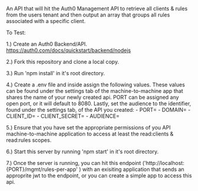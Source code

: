 An API that will hit the Auth0 Management API to retrieve all clients & rules from the users tenant and then output an array that groups all rules associated with a specific client.

To Test:

1.) Create an Auth0 Backend/API. https://auth0.com/docs/quickstart/backend/nodejs

2.) Fork this repository and clone a local copy.

3.) Run 'npm install' in it's root directory. 

4.) Create a .env file and inside assign the following values. These values can be found under the settings tab of the machine-to-machine app that shares the name of your newly created api. PORT can be assigned any open port, or it will default to 8080. Lastly, set the audience to the identifier, found under the settings tab, of the API you created:
    - PORT=
    - DOMAIN=
    - CLIENT_ID=
    - CLIENT_SECRET=
    - AUDIENCE=

5.) Ensure that you have set the appropriate permissions of you API machine-to-machine application to access at least the read:clients & read:rules scopes. 

6.) Start this server by running 'npm start' in it's root directory.

7.) Once the server is running, you can hit this endpoint ('http://localhost:{PORT}/mgmt/rules-per-app' ) with an exisiting application that sends an approprite jwt to the endpoint, or you can create a simple app to access this api.   